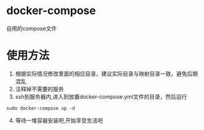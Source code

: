 # docker-compose
自用的compose文件
# 使用方法
1. 根据实际情况修改里面的相应目录，建议实际目录与映射目录一致，避免后期混乱
2. 注释掉不需要的服务
3. ssh到服务器内,进入到放置docker-compose.yml文件的目录，然后运行
 ```
 sudo docker-compose up -d
 ```
4. 等待一堆容器安装吧,开始享受生活吧
